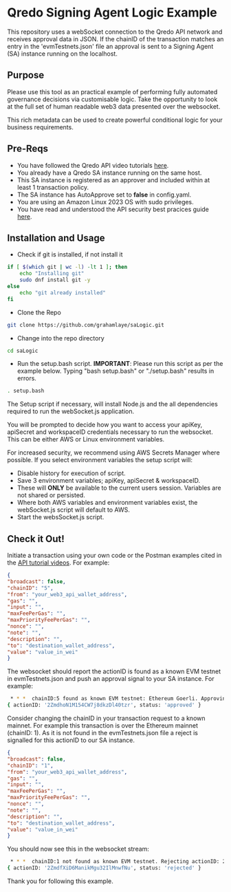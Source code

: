 # Qredo Signing Agent Logic Example

This repository uses a webSocket connection to the Qredo API network and receives approval data in JSON. If the chainID of the transaction matches an entry in the 'evmTestnets.json' file an approval is sent to a Signing Agent (SA) instance running on the localhost.

## Purpose

Please use this tool as an practical example of performing fully automated governance decisions via customisable logic. Take the opportunity to look at the full set of human readable web3 data presented over the websocket.

This rich metadata can be used to create powerful conditional logic for your business requirements.

## Pre-Reqs

- You have followed the Qredo API video tutorials [here](https://www.youtube.com/playlist?list=PLOPaH-ltpzReDIuBRwN_Hhw1-R5bQoq6p).
- You already have a Qredo SA instance running on the same host.
- This SA instance is registered as an approver and included within at least 1 transaction policy.
- The SA instance has AutoApprove set to **false** in config.yaml.
- You are using an Amazon Linux 2023 OS with sudo privileges.
- You have read and understood the API security best pracices guide [here](https://developers.qredo.com/developer-guides/qredo-api/security-best-practices).

## Installation and Usage

- Check if git is installed, if not install it
```bash
if [ $(which git | wc -l) -lt 1 ]; then
    echo "Installing git"
    sudo dnf install git -y
else
    echo "git already installed"
fi
```

- Clone the Repo
```bash
git clone https://github.com/grahamlaye/saLogic.git
```
- Change into the repo directory
```bash
cd saLogic
```
- Run the setup.bash script. **IMPORTANT**: Please run this script as per the example below. Typing "bash setup.bash" or "./setup.bash" results in errors.
```bash
. setup.bash
```

The Setup script if necessary, will install Node.js and the all dependencies required to run the webSocket.js application.

You will be prompted to decide how you want to access your apiKey, apiSecret and workspaceID credentials necessary to run the websocket. This can be either AWS or Linux environment variables.

For increased security, we recommend using AWS Secrets Manager where possible. If you select environment variables the setup script will:

- Disable history for execution of script.
- Save 3 environment variables; apiKey, apiSecret & workspaceID.
- These will **ONLY** be available to the current users session. Variables are not shared or persisted.
- Where both AWS variables and environment variables exist, the webSocket.js script will default to AWS.
- Start the websSocket.js script.

## Check it Out!

Initiate a transaction using your own code or the Postman examples cited in the [API tutorial videos](https://www.youtube.com/playlist?list=PLOPaH-ltpzReDIuBRwN_Hhw1-R5bQoq6p).
For example:
```json
{
"broadcast": false,
"chainID": "5",
"from": "your_web3_api_wallet_address",
"gas": "",
"input": "",
"maxFeePerGas": "",
"maxPriorityFeePerGas": "",
"nonce": "",
"note": "",
"description": "",
"to": "destination_wallet_address",
"value": "value_in_wei"
}
```

The websocket should report the actionID is found as a known EVM testnet in evmTestnets.json and push an approval signal to your SA instance. For example:
```bash
 * * *  chainID:5 found as known EVM testnet: Ethereum Goerli. Approving actionID: 2ZmdhoN1M154CW7j8dkzDl40tzr  * * *
{ actionID: '2ZmdhoN1M154CW7j8dkzDl40tzr', status: 'approved' }
```

Consider changing the chainID in your transaction request to a known mainnet. For example this transaction is over the Ethereum mainnet (chainID: 1). As it is not found in the evmTestnets.json file a reject is signalled for this actionID to our SA instance.

```json
{
"broadcast": false,
"chainID": "1",
"from": "your_web3_api_wallet_address",
"gas": "",
"input": "",
"maxFeePerGas": "",
"maxPriorityFeePerGas": "",
"nonce": "",
"note": "",
"description": "",
"to": "destination_wallet_address",
"value": "value_in_wei"
}
```

You should now see this in the websocket stream:

```bash
 * * *  chainID:1 not found as known EVM testnet. Rejecting actionID: 2ZmdfXiD6ManikMgu32IlMnwfNu  * * *
{ actionID: '2ZmdfXiD6ManikMgu32IlMnwfNu', status: 'rejected' }
```

Thank you for following this example.



